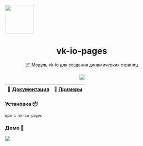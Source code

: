 <img src="https://raw.githubusercontent.com/negezor/vk-io/master/docs/logo.svg" width="95">

<h1 align="center">
    <b>vk-io-pages</b>
</h1>
<p align="center">
  📦 Модуль vk-io для создания динамических страниц
  <br>
  <br>
  <a href="https://www.npmjs.com/package/vk-io-pages">
    <img src="https://badge.fury.io/js/vk-io-pages.svg" alt="npm version" height="18">
  </a>
  
  | 📖 [Документация](docs/introduction.md) | 🤖 [Примеры](docs/examples/) |
  | --------------------------------------- | ---------------------------- |
  
</p>

### Установка 📦
`npm i vk-io-pages`

### Демо 🎥
<img src="https://github.com/MrZillaGold/vk-io-pages/raw/master/docs/demo.gif">
